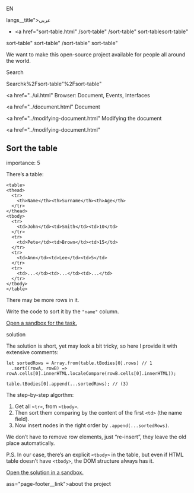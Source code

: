 EN

langs\_\_title">عربي</span></a>

-   <a href="sort-table.html"
    /sort-table"
    /sort-table"
    sort-tablesort-table"

<!-- -->

sort-table"
sort-table"
/sort-table"
sort-table"

We want to make this open-source project available for people all around the world.

Search

Searchk%2Fsort-table"%2Fsort-table" </a>

<a href="../ui.html" Browser: Document, Events, Interfaces</span></a>

<a href="../document.html" Document</span></a>

<a href="../modifying-document.html" Modifying the document</span></a>

<a href="../modifying-document.html"

## Sort the table

<span class="task__importance" title="How important is the task, from 1 to 5">importance: 5</span>

There’s a table:

<a href="sort-table.html#" class="toolbar__button toolbar__button_run" title="show"></a>

<a href="sort-table.html#" class="toolbar__button toolbar__button_edit" title="open in sandbox"></a>

    <table>
    <thead>
      <tr>
        <th>Name</th><th>Surname</th><th>Age</th>
      </tr>
    </thead>
    <tbody>
      <tr>
        <td>John</td><td>Smith</td><td>10</td>
      </tr>
      <tr>
        <td>Pete</td><td>Brown</td><td>15</td>
      </tr>
      <tr>
        <td>Ann</td><td>Lee</td><td>5</td>
      </tr>
      <tr>
        <td>...</td><td>...</td><td>...</td>
      </tr>
    </tbody>
    </table>

There may be more rows in it.

Write the code to sort it by the `"name"` column.

[Open a sandbox for the task.](https://plnkr.co/edit/f1KNlHsEaWriLawH?p=preview)

solution

The solution is short, yet may look a bit tricky, so here I provide it with extensive comments:

    let sortedRows = Array.from(table.tBodies[0].rows) // 1
      .sort((rowA, rowB) => rowA.cells[0].innerHTML.localeCompare(rowB.cells[0].innerHTML));

    table.tBodies[0].append(...sortedRows); // (3)

The step-by-step algorthm:

1.  Get all `<tr>`, from `<tbody>`.
2.  Then sort them comparing by the content of the first `<td>` (the name field).
3.  Now insert nodes in the right order by `.append(...sortedRows)`.

We don’t have to remove row elements, just “re-insert”, they leave the old place automatically.

P.S. In our case, there’s an explicit `<tbody>` in the table, but even if HTML table doesn’t have `<tbody>`, the DOM structure always has it.

[Open the solution in a sandbox.](https://plnkr.co/edit/5xHStBMfV5AVtoxR?p=preview)

ass="page-footer\_\_link">about the project</a>
